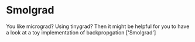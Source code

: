 # Smolgrad

You like micrograd? Using tinygrad? Then it might be helpful for you to have a look at a toy implementation of backpropgation ['Smolgrad']
